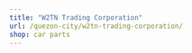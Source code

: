 ```yaml
---
title: "W2TN Trading Corporation"
url: /quezon-city/w2tn-trading-corporation/
shop: car parts
---
```

